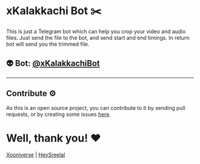 # xKalakkachi Bot ✂️

This is just a Telegram bot which can help you crop your video and audio files. Just send the file to the bot, and send start and end timings. In return bot will send you the trimmed file.

## 👽 Bot: [@xKalakkachiBot](https://t.me/xkalakkachibot) 

<hr>

## Contribute ⚙️
As this is an open source project, you can contribute to it by sending pull requests, or by creating some issues [here](https://github.com/xooniverse/xKalakkachiBot/issues).

# Well, thank you! ❤️
[Xooniverse](https://t.me/xooniverse) | [HeySreelal](https://twitter.com/Heysreelal)